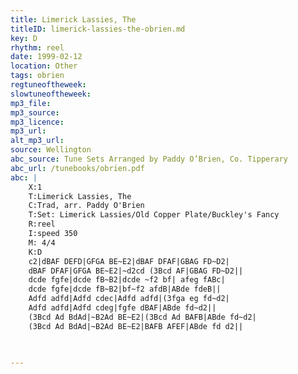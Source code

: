 ```yaml
---
title: Limerick Lassies, The
titleID: limerick-lassies-the-obrien.md
key: D
rhythm: reel
date: 1999-02-12
location: Other
tags: obrien
regtuneoftheweek:
slowtuneoftheweek:
mp3_file:
mp3_source:
mp3_licence:
mp3_url:
alt_mp3_url:
source: Wellington
abc_source: Tune Sets Arranged by Paddy O’Brien, Co. Tipperary
abc_url: /tunebooks/obrien.pdf
abc: |
    X:1
    T:Limerick Lassies, The
    C:Trad, arr. Paddy O'Brien
    T:Set: Limerick Lassies/Old Copper Plate/Buckley's Fancy
    R:reel
    I:speed 350
    M: 4/4
    K:D
    c2|dBAF DEFD|GFGA BE~E2|dBAF DFAF|GBAG FD~D2|
    dBAF DFAF|GFGA BE~E2|~d2cd (3Bcd AF|GBAG FD~D2||
    dcde fgfe|dcde fB~B2|dcde ~f2 bf| afeg fABc|
    dcde fgfe|dcde fB~B2|bf~f2 afdB|ABde fdeB||
    Adfd adfd|Adfd cdec|Adfd adfd|(3fga eg fd~d2|
    Adfd adfd|Adfd cdeg|fgfe dBAF|ABde fd~d2||
    (3Bcd Ad BdAd|~B2Ad BE~E2|(3Bcd Ad BAFB|ABde fd~d2|
    (3Bcd Ad BdAd|~B2Ad BE~E2|BAFB AFEF|ABde fd d2||
    
    

---
```

